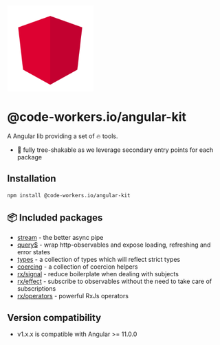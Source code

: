<img src="docs/images/logo.svg" width="200">

# @code-workers.io/angular-kit

A Angular lib providing a set of 🔥 tools.

- 🍃 fully tree-shakable as we leverage secondary entry points for each package

## Installation

```bash
npm install @code-workers.io/angular-kit
```

## 	📦 Included packages

- [stream](./libs/angular-kit/stream/README.md) - the better async pipe
- [query$](./libs/angular-kit/query/README.md) - wrap http-observables and expose loading, refreshing and error states
- [types](./libs/angular-kit/types/README.md) - a collection of types which will reflect strict types
- [coercing](./libs/angular-kit/coercing/README.md) - a collection of coercion helpers
- [rx/signal](./libs/angular-kit/rx/signal/README.md) - reduce boilerplate when dealing with subjects
- [rx/effect](./libs/angular-kit/rx/effect/README.md) - subscribe to observables without the need to take care of subscriptions
- [rx/operators](./libs/angular-kit/rx/operators/README.md) - powerful RxJs operators

## Version compatibility

- v1.x.x is compatible with Angular >= 11.0.0
